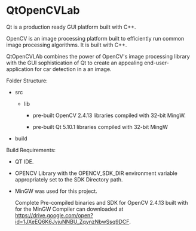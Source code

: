 # QtOpenCVLab
Qt is a production ready GUI platform built with C++.


OpenCV is an image processing platform built to efficiently run common image processing algorithms. It is built with C++.



QtOpenCVLAb combines the power of OpenCV's image processing library with the GUI sophistication of Qt to create an appealing end-user-application for car detection in a an image.





  Folder Structure:
   - src 
  
     - lib

       - pre-built OpenCV 2.4.13 libraries compiled with 32-bit MingW.

       - pre-built Qt 5.10.1 libraries compiled with 32-bit MingW

   - build



  Build Requirements:
   - QT IDE.
   
   - OPENCV Library with the OPENCV_SDK_DIR environment variable appropriately set to the SDK Directory path.
   
   - MinGW was used for this project.
     
     Complete Pre-compiled binaries and SDK for OpenCV 2.4.13 built with for the MinGW Compiler can downloaded at https://drive.google.com/open?id=1JXeEQ6K6JvjuNNBU_ZqynzNbwSsq9DCF.
